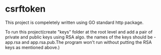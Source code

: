 # csrftoken
This project is compeletely written using GO standard http package.

To run this project(create "keys" folder at the root level and add a pair of private and public keys using RSA algo. the names of the keys should be - app.rsa and app.rsa.pub.The program won't run without putting the RSA keys as mentioned above.)

